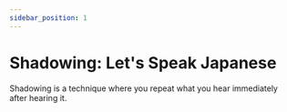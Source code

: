 ```yaml
---
sidebar_position: 1
---
```


# Shadowing: Let's Speak Japanese

Shadowing is a technique where you repeat what you hear immediately after hearing it.
